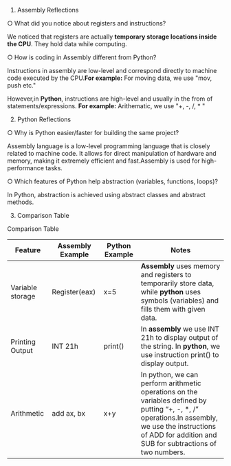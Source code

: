 1. Assembly Reflections

○ What did you notice about registers and instructions?

We noticed that registers are actually **temporary storage locations inside the CPU**. They hold data while computing.

○ How is coding in Assembly different from Python?

Instructions in assembly are low-level and correspond directly to machine code executed by the CPU.**For example:**
For moving data, we use "mov, push etc."

However,in **Python**, instructions are high-level and usually in the from of statements/expressions. **For example:**
Arithematic, we use "+, -, /, * "


2. Python Reflections
 
○ Why is Python easier/faster for building the same project?

Assembly language is a low-level programming language that is closely related to machine code. It allows for direct manipulation of hardware and memory, making it extremely efficient and fast.Assembly is used for high-performance tasks.

○ Which features of Python help abstraction (variables, functions, loops)?

In Python, abstraction is achieved using abstract classes and abstract methods.

3. Comparison Table

 Comparison Table

  | Feature | Assembly Example | Python Example | Notes |
  |---------|------------------|----------------|-------|
  |Variable storage|Register(eax)| x=5 | **Assembly** uses memory and registers to temporarily store data, while **python** uses symbols (variables) and fills them with given data.|
  |Printing Output|INT 21h | print()| In **assembly** we use INT 21h to display output of the string. In **python**, we use instruction print() to display output.| 
  |Arithmetic|add ax, bx | x+y | In python, we can perform arithmetic operations on the variables defined by putting “+, -, *, /” operations.In assembly, we use the instructions of ADD for addition and SUB for subtractions of two numbers.|
 
